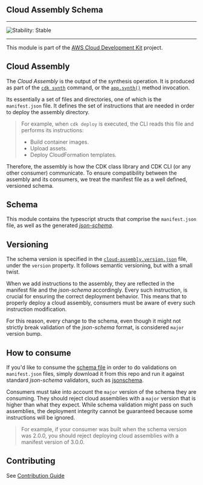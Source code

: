 ## Cloud Assembly Schema
<!--BEGIN STABILITY BANNER-->

---

![Stability: Stable](https://img.shields.io/badge/stability-Stable-success.svg?style=for-the-badge)


---
<!--END STABILITY BANNER-->

This module is part of the [AWS Cloud Development Kit](https://github.com/aws/aws-cdk) project.

## Cloud Assembly

The *Cloud Assembly* is the output of the synthesis operation. It is produced as part of the
[`cdk synth`](https://github.com/aws/aws-cdk/tree/master/packages/aws-cdk#cdk-synthesize)
command, or the [`app.synth()`](https://github.com/aws/aws-cdk/blob/master/packages/@aws-cdk/core/lib/app.ts#L135) method invocation.

Its essentially a set of files and directories, one of which is the `manifest.json` file. It defines the set of instructions that are
needed in order to deploy the assembly directory.

> For example, when `cdk deploy` is executed, the CLI reads this file and performs its instructions:
> - Build container images.
> - Upload assets.
> - Deploy CloudFormation templates.

Therefore, the assembly is how the CDK class library and CDK CLI (or any other consumer) communicate. To ensure compatibility
between the assembly and its consumers, we treat the manifest file as a well defined, versioned schema.

## Schema

This module contains the typescript structs that comprise the `manifest.json` file, as well as the
generated [*json-schema*](./schema.generated/cloud-assembly.schema.json).

## Versioning

The schema version is specified in the [`cloud-assembly.version.json`](./schema.generated/cloud-assembly.schema.json) file, under the `version` property.
It follows semantic versioning, but with a small twist.

When we add instructions to the assembly, they are reflected in the manifest file and the *json-schema* accordingly.
Every such instruction, is crucial for ensuring the correct deployment behavior. This means that to properly deploy a cloud assembly,
consumers must be aware of every such instruction modification.

For this reason, every change to the schema, even though it might not strictly break validation of the *json-schema* format,
is considered `major` version bump.

## How to consume

If you'd like to consume the [schema file](./schema.generated/cloud-assembly.schema.json) in order to do validations on `manifest.json` files, 
simply download it from this repo and run it against standard *json-schema* validators, such as [jsonschema](https://www.npmjs.com/package/jsonschema).

Consumers must take into account the `major` version of the schema they are consuming. They should reject cloud assemblies 
with a `major` version that is higher than what they expect. While schema validation might pass on such assemblies, the deployment integrity 
cannot be guaranteed because some instructions will be ignored.

> For example, if your consumer was built when the schema version was 2.0.0, you should reject deploying cloud assemblies with a 
> manifest version of 3.0.0. 

## Contributing

See [Contribution Guide](./CONTRIBUTING.md)